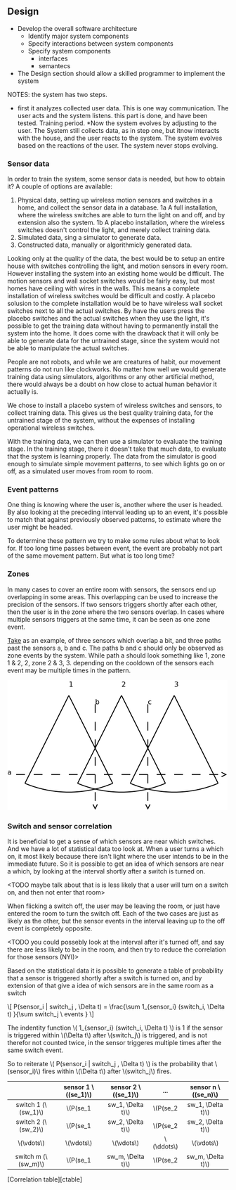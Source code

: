 
## Design

* Develop the overall software architecture
    * Identify major system components
    * Specify interactions between system components
    * Specify system components
        * interfaces
        * semantecs
* The Design section should allow a skilled programmer to implement the system

NOTES:
the system has two steps.
* first it analyzes collected user data. This is one way communication. The user acts and the system listens. this part is done, and have been tested. Training period. 
*Now the system evolves by adjusting to the user. The System still collects data, as in step one, but itnow interacts with the house, and the user reacts to the system. The system evolves based on the reactions of the user. The system never stops evolving. 



### Sensor data

In order to train the system, some sensor data is needed, but how to obtain it? A couple of options are available:

1.  Physical data, setting up wireless motion sensors and switches in a home, and collect the sensor data in a database. 
    1a      A full installation, where the wireless switches are able to turn the light on and off, and by extension also the system.
    1b      A placebo installation, where the wireless switches doesn't control the light, and merely collect training data.
2.  Simulated data, sing a simulator to generate data.
3.  Constructed data, manually or algorithmicly generated data.

Looking only at the quality of the data, the best would be to setup an entire house with switches controlling the light, and motion sensors in every room. However installing the system into an existing home would be difficult. The motion sensors and wall socket switches would be fairly easy, but most homes have ceiling with wires in the walls. This means a complete installation of wireless switches would be difficult and costly. 
A placebo solusion to the complete installation would be to have wireless wall socket switches next to all the actual switches. By have the users press the placebo switches and the actual switches when they use the light, it's possible to get the training data without having to permanently install the system into the home. It does come with the drawback that it will only be able to generate data for the untrained stage, since the system would not be able to manipulate the actual switches.

People are not robots, and while we are creatures of habit, our movement patterns do not run like clockworks. No matter how well we would generate training data using simulators, algorithms or any other artificial method, there would always be a doubt on how close to actual human behavior it actually is.

We chose to install a placebo system of wireless switches and sensors, to collect training data. This gives us the best quality training data, for the untrained stage of the system, without the expenses of installing operational wireless switches. 

With the training data, we can then use a simulator to evaluate the training stage. In the training stage, there it doesn't take that much data, to evaluate that the system is learning properly. The data from the simulator is good enough to simulate simple movement patterns, to see which lights go on or off, as a simulated user moves from room to room. 


### Event patterns

One thing is knowing where the user is, another where the user is headed. By also looking at the preceding interval leading up to an event, it's possible to match that against previously observed patterns, to estimate where the user might be headed.

To determine these pattern we try to make some rules about what to look for. If too long time passes between event, the event are probably not part of the same movement pattern. But what is too long time? <TODO>

### Zones

In many cases to cover an entire room with sensors, the sensors end up overlapping in some areas. This overlapping can be used to increase the precision of the sensors. If two sensors triggers shortly after each other, then the user is in the zone where the two sensors overlap. In cases where multiple sensors triggers at the same time, it can be seen as one zone event.

[Take](#zoneimg) as an example, of three sensors which overlap a bit, and three paths past the sensors a, b and c. The paths b and c should only be observed as zone events by the system. While path a should look something like 1, zone 1 & 2, 2, zone 2 & 3, 3. depending on the cooldown of the sensors each event may be multiple times in the pattern.

![Sensors with overlapping zones][zoneimg]

[zoneimg]: img/zone.png "Sensor zones"

### Switch and sensor correlation

It is beneficial to get a sense of which sensors are near which switches. And we have a lot of statistical data too look at. When a user turns a which on, it most likely because there isn't light where the user intends to be in the immediate future. So it is possible to get an idea of which sensors are near a which, by looking at the interval shortly after a switch is turned on.

<TODO maybe talk about that is is less likely that a user will turn on a switch on, and then not enter that room>

When flicking a switch off, the user may be leaving the room, or just have entered the room to turn the switch off. Each of the two cases are just as likely as the other, but the sensor events in the interval leaving up to the off event is completely opposite. 

<TODO you could possebly look at the interval after it's turned off, and say there are less likely to be in the room, and then try to reduce the correlation for those sensors (NYI)>

Based on the statistical data it is possible to generate a table of probability that a sensor is triggered shortly after a switch is turned on, and by extension of that give a idea of wich sensors are in the same room as a switch

\\[ P(sensor_i | switch_j , \Delta t) = \frac{\sum 1_{sensor_i} (switch_i, \Delta t) }{\sum switch_j \ events } \\]

The indentity function \\( 1_{sensor_i} (switch_i, \Delta t) \\) is 1 if the sensor is triggered within \\(\Delta t\\) after \\(switch_j\\) is triggered, and is not therefor not counted twice, in the sensor triggeres multiple times after the same switch event.

So to reiterate \\( P(sensor_i | switch_j , \Delta t) \\) is the probability that \\(sensor_i)\\) fires within \\(\Delta t\\) after \\(switch_j\\) fires.

|                       | sensor 1 \\((se_1)\\)          | sensor 2 \\((se_1)\\)          | ... | sensor n \\((se_n)\\)          |
|:---------------------:|:------------------------------:|:------------------------------:|:---:|:------------------------------:|
| switch 1 (\\(sw_1)\\) | \\(P(se_1 | sw_1, \Delta t)\\) | \\(P(se_2 | sw_1, \Delta t)\\) | ... | \\(P(se_n | sw_1, \Delta t)\\) |
| switch 2 (\\(sw_2)\\) | \\(P(se_1 | sw_2, \Delta t)\\) | \\(P(se_2 | sw_2, \Delta t)\\) | ... | \\(P(se_n | sw_2, \Delta t)\\) |
| \\(\vdots\\)          | \\(\vdots\\)                   | \\(\vdots\\)          | \\(\ddots\\) | \\(\vdots\\)                   |
| switch m (\\(sw_m)\\) | \\(P(se_1 | sw_m, \Delta t)\\) | \\(P(se_2 | sw_m, \Delta t)\\) | ... | \\(P(se_n | sw_m, \Delta t)\\) |
[Correlation table][ctable]


